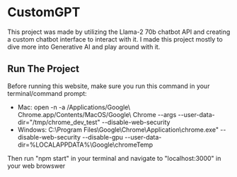 # CustomGPT

This project was made by utilizing the Llama-2 70b chatbot API and creating a custom chatbot interface to interact with it. I made this project mostly to dive more into Generative AI and play around with it. 

## Run The Project

Before running this website, make sure you run this command in your terminal/command prompt:

* Mac: open -n -a /Applications/Google\ Chrome.app/Contents/MacOS/Google\ Chrome --args --user-data-dir="/tmp/chrome_dev_test" --disable-web-security
* Windows: C:\Program Files\Google\Chrome\Application\chrome.exe" --disable-web-security --disable-gpu --user-data-dir=%LOCALAPPDATA%\Google\chromeTemp

Then run "npm start" in your terminal and navigate to "localhost:3000" in your web browswer